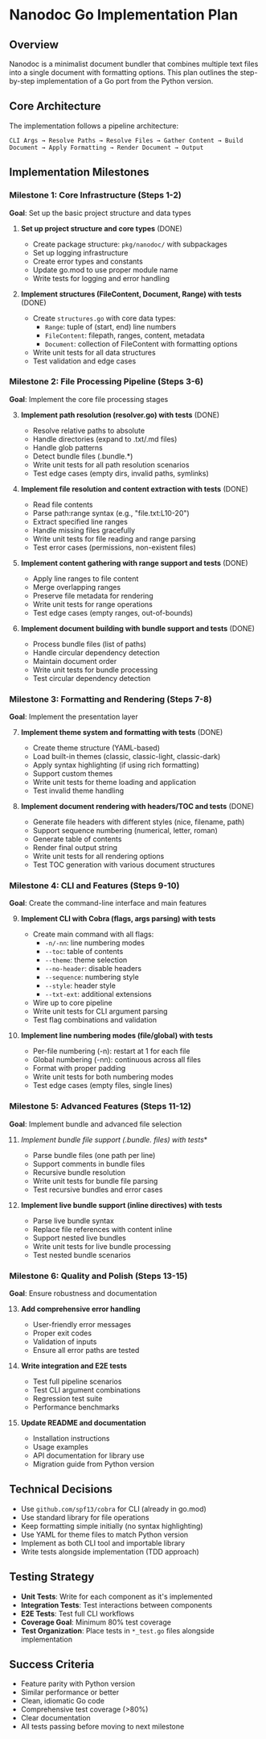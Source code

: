 # Nanodoc Go Implementation Plan

## Overview

Nanodoc is a minimalist document bundler that combines multiple text files into a single document with formatting options. This plan outlines the step-by-step implementation of a Go port from the Python version.

## Core Architecture

The implementation follows a pipeline architecture:

```
CLI Args → Resolve Paths → Resolve Files → Gather Content → Build Document → Apply Formatting → Render Document → Output
```

## Implementation Milestones

### Milestone 1: Core Infrastructure (Steps 1-2)

**Goal**: Set up the basic project structure and data types

1. **Set up project structure and core types** (DONE)
   - Create package structure: `pkg/nanodoc/` with subpackages
   - Set up logging infrastructure
   - Create error types and constants
   - Update go.mod to use proper module name
   - Write tests for logging and error handling

2. **Implement structures (FileContent, Document, Range) with tests** (DONE)
   - Create `structures.go` with core data types:
     - `Range`: tuple of (start, end) line numbers
     - `FileContent`: filepath, ranges, content, metadata
     - `Document`: collection of FileContent with formatting options
   - Write unit tests for all data structures
   - Test validation and edge cases

### Milestone 2: File Processing Pipeline (Steps 3-6)

**Goal**: Implement the core file processing stages

3. **Implement path resolution (resolver.go) with tests** (DONE)
   - Resolve relative paths to absolute
   - Handle directories (expand to .txt/.md files)
   - Handle glob patterns
   - Detect bundle files (.bundle.*)
   - Write unit tests for all path resolution scenarios
   - Test edge cases (empty dirs, invalid paths, symlinks)

4. **Implement file resolution and content extraction with tests** (DONE)
   - Read file contents
   - Parse path:range syntax (e.g., "file.txt:L10-20")
   - Extract specified line ranges
   - Handle missing files gracefully
   - Write unit tests for file reading and range parsing
   - Test error cases (permissions, non-existent files)

5. **Implement content gathering with range support and tests** (DONE)
   - Apply line ranges to file content
   - Merge overlapping ranges
   - Preserve file metadata for rendering
   - Write unit tests for range operations
   - Test edge cases (empty ranges, out-of-bounds)

6. **Implement document building with bundle support and tests** (DONE)
   - Process bundle files (list of paths)
   - Handle circular dependency detection
   - Maintain document order
   - Write unit tests for bundle processing
   - Test circular dependency detection

### Milestone 3: Formatting and Rendering (Steps 7-8)

**Goal**: Implement the presentation layer

7. **Implement theme system and formatting with tests** (DONE)
   - Create theme structure (YAML-based)
   - Load built-in themes (classic, classic-light, classic-dark)
   - Apply syntax highlighting (if using rich formatting)
   - Support custom themes
   - Write unit tests for theme loading and application
   - Test invalid theme handling

8. **Implement document rendering with headers/TOC and tests** (DONE)
   - Generate file headers with different styles (nice, filename, path)
   - Support sequence numbering (numerical, letter, roman)
   - Generate table of contents
   - Render final output string
   - Write unit tests for all rendering options
   - Test TOC generation with various document structures

### Milestone 4: CLI and Features (Steps 9-10)

**Goal**: Create the command-line interface and main features

9. **Implement CLI with Cobra (flags, args parsing) with tests**
   - Create main command with all flags:
     - `-n/-nn`: line numbering modes
     - `--toc`: table of contents
     - `--theme`: theme selection
     - `--no-header`: disable headers
     - `--sequence`: numbering style
     - `--style`: header style
     - `--txt-ext`: additional extensions
   - Wire up to core pipeline
   - Write unit tests for CLI argument parsing
   - Test flag combinations and validation

10. **Implement line numbering modes (file/global) with tests**
    - Per-file numbering (-n): restart at 1 for each file
    - Global numbering (-nn): continuous across all files
    - Format with proper padding
    - Write unit tests for both numbering modes
    - Test edge cases (empty files, single lines)

### Milestone 5: Advanced Features (Steps 11-12)

**Goal**: Implement bundle and advanced file selection

11. **Implement bundle file support (.bundle.* files) with tests**
    - Parse bundle files (one path per line)
    - Support comments in bundle files
    - Recursive bundle resolution
    - Write unit tests for bundle file parsing
    - Test recursive bundles and error cases

12. **Implement live bundle support (inline directives) with tests**
    - Parse live bundle syntax
    - Replace file references with content inline
    - Support nested live bundles
    - Write unit tests for live bundle processing
    - Test nested bundle scenarios

### Milestone 6: Quality and Polish (Steps 13-15)

**Goal**: Ensure robustness and documentation

13. **Add comprehensive error handling**
    - User-friendly error messages
    - Proper exit codes
    - Validation of inputs
    - Ensure all error paths are tested

14. **Write integration and E2E tests**
    - Test full pipeline scenarios
    - Test CLI argument combinations
    - Regression test suite
    - Performance benchmarks

15. **Update README and documentation**
    - Installation instructions
    - Usage examples
    - API documentation for library use
    - Migration guide from Python version

## Technical Decisions

- Use `github.com/spf13/cobra` for CLI (already in go.mod)
- Use standard library for file operations
- Keep formatting simple initially (no syntax highlighting)
- Use YAML for theme files to match Python version
- Implement as both CLI tool and importable library
- Write tests alongside implementation (TDD approach)

## Testing Strategy

- **Unit Tests**: Write for each component as it's implemented
- **Integration Tests**: Test interactions between components
- **E2E Tests**: Test full CLI workflows
- **Coverage Goal**: Minimum 80% test coverage
- **Test Organization**: Place tests in `*_test.go` files alongside implementation

## Success Criteria

- Feature parity with Python version
- Similar performance or better
- Clean, idiomatic Go code
- Comprehensive test coverage (>80%)
- Clear documentation
- All tests passing before moving to next milestone
